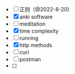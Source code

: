 - [ ] 正则（@2022-8-20)
- [x] anki software
- [ ] meditation
- [x] time complexity
- [ ] running
- [x] http methods
- [ ] curl
- [ ] postman
- [ ] 
